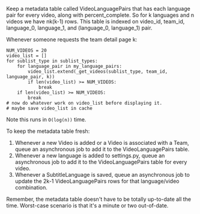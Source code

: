 Keep a metadata table called VideoLanguagePairs that has each language pair for every video, along with percent_complete. So for k languages and n videos we have nk(k-1) rows. This table is indexed on video_id, team_id, language_0, language_1, and (language_0, language_1) pair.

Whenever someone requests the team detail page k:

    NUM_VIDEOS = 20
    video_list = []
    for sublist_type in sublist_types:
        for language_pair in my_language_pairs:
            video_list.extend(_get_videos(sublist_type, team_id, language_pair, k))
            if len(video_list) >= NUM_VIDEOS:
                break
        if len(video_list) >= NUM_VIDEOS:
            break
    # now do whatever work on video_list before displaying it.
    # maybe save video_list in cache

Note this runs in `O(log(n))` time.

To keep the metadata table fresh:

1. Whenever a new Video is added or a Video is associated with a Team, queue an asynchronous job to add it to the VideoLanguagePairs table.
2. Whenever a new language is added to settings.py, queue an asynchronous job to add it to the VideoLanguagePairs table for every video.
3. Whenever a SubtitleLanguage is saved, queue an asynchronous job to update the 2k-1 VideoLanguagePairs rows for that language/video combination.

Remember, the metadata table doesn't have to be totally up-to-date all the time. Worst-case scenario is that it's a minute or two out-of-date.